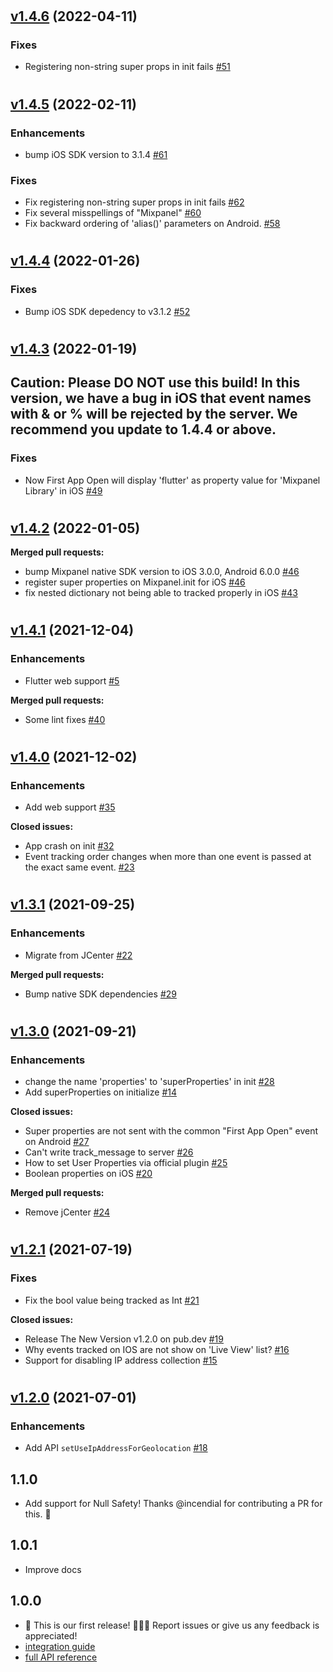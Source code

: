 #

## [v1.4.6](https://github.com/mixpanel/mixpanel-flutter/tree/v1.4.6) (2022-04-11)

### Fixes

- Registering non-string super props in init fails [\#51](https://github.com/mixpanel/mixpanel-flutter/issues/51)

#

## [v1.4.5](https://github.com/mixpanel/mixpanel-flutter/tree/v1.4.5) (2022-02-11)

### Enhancements

- bump iOS SDK version to 3.1.4 [\#61](https://github.com/mixpanel/mixpanel-flutter/pull/61)

### Fixes

- Fix registering non-string super props in init fails [\#62](https://github.com/mixpanel/mixpanel-flutter/pull/62)
- Fix several misspellings of "Mixpanel" [\#60](https://github.com/mixpanel/mixpanel-flutter/pull/60)
- Fix backward ordering of 'alias\(\)' parameters on Android. [\#58](https://github.com/mixpanel/mixpanel-flutter/pull/58)

#

## [v1.4.4](https://github.com/mixpanel/mixpanel-flutter/tree/v1.4.4) (2022-01-26)

### Fixes

- Bump iOS SDK depedency to v3.1.2 [\#52](https://github.com/mixpanel/mixpanel-flutter/pull/52)

#

## [v1.4.3](https://github.com/mixpanel/mixpanel-flutter/tree/v1.4.3) (2022-01-19)
## Caution: Please DO NOT use this build! In this version, we have a bug in iOS that event names with & or % will be rejected by the server. We recommend you update to 1.4.4 or above.

### Fixes

- Now First App Open will display 'flutter' as property value for 'Mixpanel Library'  in iOS [\#49](https://github.com/mixpanel/mixpanel-flutter/pull/49)

#

## [v1.4.2](https://github.com/mixpanel/mixpanel-flutter/tree/v1.4.2) (2022-01-05)


**Merged pull requests:**

- bump Mixpanel native SDK version to iOS 3.0.0, Android 6.0.0 [\#46](https://github.com/mixpanel/mixpanel-flutter/pull/44)
- register super properties on Mixpanel.init for iOS [\#46](https://github.com/mixpanel/mixpanel-flutter/pull/46)
- fix nested dictionary not being able to tracked properly in iOS [\#43](https://github.com/mixpanel/mixpanel-flutter/pull/43)

#

## [v1.4.1](https://github.com/mixpanel/mixpanel-flutter/tree/v1.4.1) (2021-12-04)

### Enhancements

- Flutter web support [\#5](https://github.com/mixpanel/mixpanel-flutter/issues/5)

**Merged pull requests:**

- Some lint fixes [\#40](https://github.com/mixpanel/mixpanel-flutter/pull/40)

#

## [v1.4.0](https://github.com/mixpanel/mixpanel-flutter/tree/v1.4.0) (2021-12-02)

### Enhancements

- Add web support [\#35](https://github.com/mixpanel/mixpanel-flutter/pull/35)

**Closed issues:**

- App crash on init [\#32](https://github.com/mixpanel/mixpanel-flutter/issues/32)
- Event tracking order changes when more than one event is passed at the exact same event. [\#23](https://github.com/mixpanel/mixpanel-flutter/issues/23)

#

## [v1.3.1](https://github.com/mixpanel/mixpanel-flutter/tree/v1.3.1) (2021-09-25)

### Enhancements

- Migrate from JCenter [\#22](https://github.com/mixpanel/mixpanel-flutter/issues/22)

**Merged pull requests:**

- Bump native SDK dependencies [\#29](https://github.com/mixpanel/mixpanel-flutter/pull/29)

#

## [v1.3.0](https://github.com/mixpanel/mixpanel-flutter/tree/v1.3.0) (2021-09-21)

### Enhancements

- change the name 'properties' to 'superProperties' in init [\#28](https://github.com/mixpanel/mixpanel-flutter/pull/28)
- Add superProperties on initialize [\#14](https://github.com/mixpanel/mixpanel-flutter/pull/14)

**Closed issues:**

- Super properties are not sent with the common "First App Open" event on Android [\#27](https://github.com/mixpanel/mixpanel-flutter/issues/27)
- Can't write track\_message to server [\#26](https://github.com/mixpanel/mixpanel-flutter/issues/26)
- How to set User Properties via official plugin [\#25](https://github.com/mixpanel/mixpanel-flutter/issues/25)
- Boolean properties on iOS [\#20](https://github.com/mixpanel/mixpanel-flutter/issues/20)

**Merged pull requests:**

- Remove jCenter [\#24](https://github.com/mixpanel/mixpanel-flutter/pull/24)

#

## [v1.2.1](https://github.com/mixpanel/mixpanel-flutter/tree/v1.2.1) (2021-07-19)

### Fixes

- Fix the bool value being tracked as Int [\#21](https://github.com/mixpanel/mixpanel-flutter/pull/21)

**Closed issues:**

- Release The New Version v1.2.0 on pub.dev [\#19](https://github.com/mixpanel/mixpanel-flutter/issues/19)
- Why events tracked on IOS are not show on 'Live View' list? [\#16](https://github.com/mixpanel/mixpanel-flutter/issues/16)
- Support for disabling IP address collection [\#15](https://github.com/mixpanel/mixpanel-flutter/issues/15)

#

## [v1.2.0](https://github.com/mixpanel/mixpanel-flutter/tree/v1.2.0) (2021-07-01)

### Enhancements

- Add API `setUseIpAddressForGeolocation` [\#18](https://github.com/mixpanel/mixpanel-flutter/pull/18)

## 1.1.0
* Add support for Null Safety! Thanks @incendial for contributing a PR for this. 🙏

## 1.0.1
* Improve docs

## 1.0.0
* 🚀 This is our first release!  🎉🎉🎉
    Report issues or give us any feedback is appreciated!
* [integration guide](https://developer.mixpanel.com/docs/flutter)
* [full API reference](https://mixpanel.github.io/mixpanel-flutter)





















